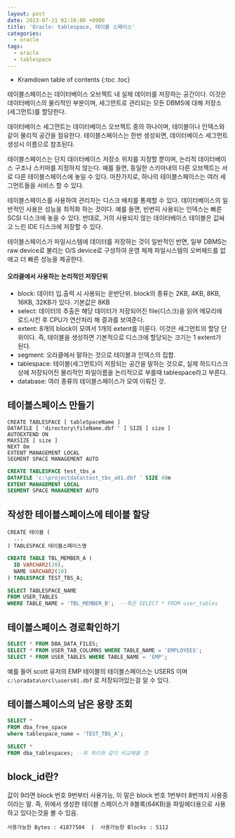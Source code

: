 ```yaml
---
layout: post
date: 2013-07-21 02:16:00 +0900
title: 'Oracle: tablespace, 테이블 스페이스'
categories:
  - oracle
tags:
  - oracle
  - tablespace
---
```


* Kramdown table of contents
{:toc .toc}

테이블스페이스는 데이터베이스 오브젝트 내 실제 데이터를 저장하는 공간이다. 이것은 데이터베이스의 물리적인 부분이며, 세그먼트로 관리되는 모든 DBMS에 대해 저장소(세그먼트)를 할당한다.

데이터베이스 세그먼트는 데이터베이스 오브젝트 중의 하나이며, 테이블이나 인덱스와 같이 물리적 공간을 점유한다. 테이블스페이스는 한번 생성되면, 데이터베이스 세그먼트 생성시 이름으로 참조된다.

테이블스페이스는 단지 데이터베이스 저장소 위치를 지정할 뿐이며, 논리적 데이터베이스 구조나 스키마를 지정하지 않는다. 예를 들면, 동일한 스키마내의 다른 오브젝트는 서로 다른 테이블스페이스에 놓일 수 있다. 마찬가지로, 하나의 테이블스페이스는 여러 세그먼트들을 서비스 할 수 있다.

테이블스페이스를 사용하여 관리자는 디스크 배치를 통제할 수 있다. 데이터베이스의 일반적인 사용은 성능을 최적화 하는 것이다. 예를 들면, 빈번히 사용되는 인덱스는 빠른 SCSI 디스크에 놓을 수 있다. 반대로, 거의 사용되지 않는 데이터베이스 테이블은 값싸고 느린 IDE 디스크에 저장할 수 있다.

테이블스페이스가 파일시스템에 데이터를 저장하는 것이 일반적인 반면, 일부 DBMS는 raw device로 불리는 O/S device로 구성하여 운영 체제 파일시스템의 오버헤드를 없애고 더 빠른 성능을 제공한다.

#### 오라클에서 사용하는 논리적인 저장단위

- block: 데이터 입.출력 시 사용되는 운반단위. block의 종류는 2KB, 4KB, 8KB, 16KB, 32KB가 있다. 기본값은 8KB
- select: 데이터의 추출은 해당 데이터가 저장되어진 file(디스크)을 읽어 메모리에 로드시킨 후 CPU가 연산처리 해 결과를 보여준다.
- extent: 8개의 block이 모여서 1개의 extent를 이룬다. 이것은 세그먼트의 할당 단위이다. 즉, 테이블을 생성하면 기본적으로 디스크에 할당되는 크기는 1 extent가 된다.
- segment: 오라클에서 말하는 것으로 테이블과 인덱스의 집합.
- tablespace: 테이블(세그먼트)이 저장되는 공간을 말하는 것으로, 실제 하드디스크상에 저장되어진 물리적인 파일이름을 논리적으로 부를때 tablespace라고 부른다.
- database: 여러 종류의 테이블스페이스가 모여 이뤄진 것.

## 테이블스페이스 만들기

```
CREATE TABLESPACE [ tableSpaceName ]
DATAFILE [ 'directory\fileName.dbf ' ] SIZE [ size ]
AUTOEXTEND ON
MAXSIZE [ size ]
NEXT 8m
EXTENT MANAGEMENT LOCAL
SEGMENT SPACE MANAGEMENT AUTO
```

```sql
CREATE TABLESPACE test_tbs_a
DATAFILE 'c:\projectdata\test_tbs_a01.dbf ' SIZE 40m
EXTENT MANAGEMENT LOCAL
SEGMENT SPACE MANAGEMENT AUTO
```

## 작성한 테이블스페이스에 테이블 할당

```
CREATE 테이블 (
  ...
) TABLESPACE 테이블스페이스명
```

```sql
CREATE TABLE TBL_MEMBER_A (
  ID VARCHAR2(20),
  NAME VARCHAR2(10)
) TABLESPACE TEST_TBS_A;

SELECT TABLESPACE_NAME
FROM USER_TABLES
WHERE TABLE_NAME = 'TBL_MEMBER_B';  --혹은 SELECT * FROM user_tables
```

## 테이블스페이스 경로확인하기

```sql
SELECT * FROM DBA_DATA_FILES;
SELECT * FROM USER_TAB_COLUMNS WHERE TABLE_NAME = 'EMPLOYEES';
SELECT * FROM USER_TABLES WHERE TABLE_NAME = 'EMP';
```

예를 들어 scott 유저의 EMP 테이블의 테이블스페이스는 USERS 이며 `c:\oradata\orcl\users01.dbf` 로 저장되어있는걸 알 수 있다.

## 테이블스페이스의 남은 용량 조회

```sql
SELECT *
FROM dba_free_space
where tablespace_name = 'TEST_TBS_A';

SELECT *
FROM dba_tablespaces; --위 쿼리와 같이 비교해볼 것
```

## block_id란?

값이 9라면 block 번호 9번부터 사용가능, 이 말은 block 번호 1번부터 8번까지 사용중이라는 말. 즉, 위에서 생성한 테이블 스페이스가 8블록(64KB)을 파일헤더용으로 사용하고 있다는것을 볼 수 있음.

```
사용가능한 Bytes : 41877504  |  사용가능한 Blocks : 5112
```
